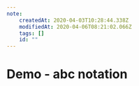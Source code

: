 ```yaml
---
note:
    createdAt: 2020-04-03T10:28:44.338Z
    modifiedAt: 2020-04-06T08:21:02.066Z
    tags: []
    id: ""
---
```

# Demo - abc notation

<!-- @crossnote.abc -->

